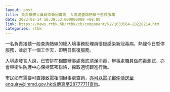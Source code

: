 ```yaml
---
layout: post
title: 負責接聽人員疑染新冠毒病　入境處查詢熱線今暫停服務
date: 2022-02-14 10:39:53.000000000 +08:00
link: https://news.rthk.hk/rthk/ch/component/k2/1633564-20220214.htm
categories: rthk
---
```


一名負責接聽一般查詢熱線的總入境事務助理員懷疑感染新冠毒病，熱線今日暫停服務，並於下一個工作天，即明日恢復服務。

入境處發言人說，已安排在相關辦事處徹底清潔消毒，辦事處職員做病毒測試，亦會與衞生防護中心保持緊密聯絡，採取適切跟進行動。 

市民如有需要可直接致電相關辦事處查詢，亦可以電子郵件傳送至enquiry@immd.gov.hk或傳真至28777711查詢。
